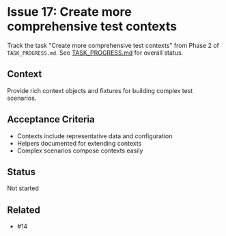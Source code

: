 # Issue 17: Create more comprehensive test contexts

Track the task "Create more comprehensive test contexts" from Phase 2 of `TASK_PROGRESS.md`.
See [TASK_PROGRESS.md](../TASK_PROGRESS.md) for overall status.

## Context
Provide rich context objects and fixtures for building complex test
scenarios.

## Acceptance Criteria
- Contexts include representative data and configuration
- Helpers documented for extending contexts
- Complex scenarios compose contexts easily

## Status
Not started

## Related
- #14
